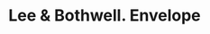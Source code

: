 ---
doi: 10.7916/D8DZ1MJD
date_other: '1896'
date_other_textual: '1896'
form: printed ephemera
genre:
- Envelopes
name:
- Lee & Bothwell
object_in_context_url: https://biggert.cul.columbia.edu/items/view/ave_biggert_01829
subject_hierarchical_geographic:
- Augusta, Georgia, United States
subject_name:
- Lee & Bothwell
title: Lee & Bothwell. Envelope
sort_title: Lee & Bothwell. Envelope
call_number: ave_biggert_01829
coordinates:
- 33.46666666666667,-81.96666666666667
pid: ave_biggert_01829
identifiers: ave_biggert_01829
thumbnail: https://derivativo-3.library.columbia.edu/iiif/2/ldpd:490629/full/!256,256/0/native.jpg
permalink: "/items/ave_biggert_01829/"
layout: iiif-image-page
---